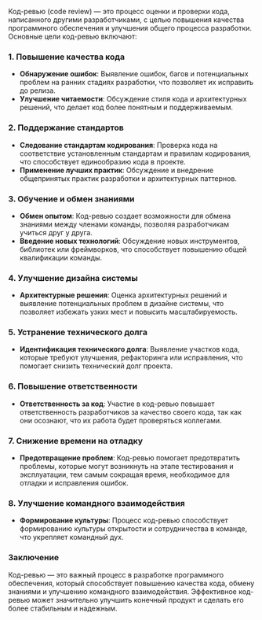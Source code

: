 Код-ревью (code review) — это процесс оценки и проверки кода, написанного другими разработчиками, с целью повышения качества программного обеспечения и улучшения общего процесса разработки. Основные цели код-ревью включают:

### 1. Повышение качества кода
- **Обнаружение ошибок**: Выявление ошибок, багов и потенциальных проблем на ранних стадиях разработки, что позволяет их исправить до релиза.
- **Улучшение читаемости**: Обсуждение стиля кода и архитектурных решений, что делает код более понятным и поддерживаемым.

### 2. Поддержание стандартов
- **Следование стандартам кодирования**: Проверка кода на соответствие установленным стандартам и правилам кодирования, что способствует единообразию кода в проекте.
- **Применение лучших практик**: Обсуждение и внедрение общепринятых практик разработки и архитектурных паттернов.

### 3. Обучение и обмен знаниями
- **Обмен опытом**: Код-ревью создает возможности для обмена знаниями между членами команды, позволяя разработчикам учиться друг у друга.
- **Введение новых технологий**: Обсуждение новых инструментов, библиотек или фреймворков, что способствует повышению общей квалификации команды.

### 4. Улучшение дизайна системы
- **Архитектурные решения**: Оценка архитектурных решений и выявление потенциальных проблем в дизайне системы, что позволяет избежать узких мест и повысить масштабируемость.

### 5. Устранение технического долга
- **Идентификация технического долга**: Выявление участков кода, которые требуют улучшения, рефакторинга или исправления, что помогает снизить технический долг проекта.

### 6. Повышение ответственности
- **Ответственность за код**: Участие в код-ревью повышает ответственность разработчиков за качество своего кода, так как они осознают, что их работа будет проверяться коллегами.

### 7. Снижение времени на отладку
- **Предотвращение проблем**: Код-ревью помогает предотвратить проблемы, которые могут возникнуть на этапе тестирования и эксплуатации, тем самым сокращая время, необходимое для отладки и исправления ошибок.

### 8. Улучшение командного взаимодействия
- **Формирование культуры**: Процесс код-ревью способствует формированию культуры открытости и сотрудничества в команде, что укрепляет командный дух.

### Заключение
Код-ревью — это важный процесс в разработке программного обеспечения, который способствует повышению качества кода, обмену знаниями и улучшению командного взаимодействия. Эффективное код-ревью может значительно улучшить конечный продукт и сделать его более стабильным и надежным.
